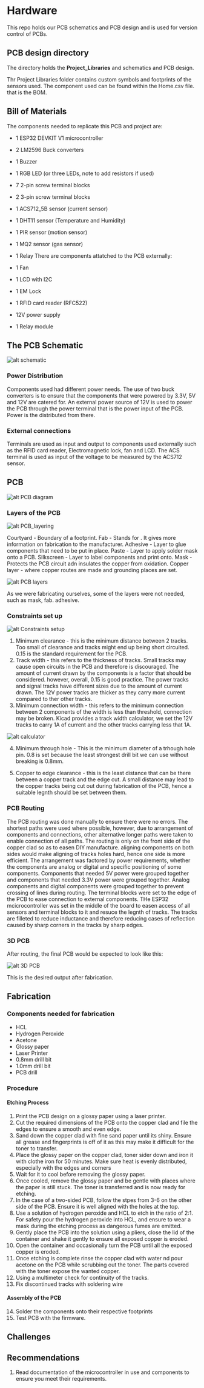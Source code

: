 
# Hardware

This repo holds our PCB schematics and PCB design and is used for version control of PCBs.

## PCB design directory

The directory holds the **Project_Libraries** and schematics and PCB design.

Thr Project Libraries folder contains custom symbols and footprints of the sensors used. The component used can be found within the Home.csv file. that is the BOM.

## Bill of Materials

The components needed to replicate this PCB and project are:

- 1 ESP32 DEVKIT V1 microcontroller
- 2 LM2596 Buck converters
- 1 Buzzer
- 1 RGB LED (or three  LEDs, note to add resistors if used)
- 7 2-pin screw terminal blocks
- 2 3-pin screw terminal blocks
- 1 ACS712_5B sensor (current sensor)
- 1 DHT11 sensor (Temperature and Humidity)
- 1 PIR sensor (motion sensor)
- 1 MQ2 sensor (gas sensor)
- 1 Relay
There are components attatched to the PCB externally:

- 1 Fan
- 1 LCD with I2C
- 1 EM Lock
- 1  RFID card reader (RFC522)
- 12V power supply
- 1 Relay module

## The PCB Schematic

![alt schematic](Schematic.png)

### Power Distribution

Components used had different power needs. The use of two buck converters is to ensure that the components that were powered by 3.3V, 5V and 12V are catered for.
An external power source of 12V is used to power the PCB through the power terminal that is the power input of the PCB. Power is the distributed from there.

### External connections

Terminals are used as input and output to components used externally such as the RFID card reader, Electromagnetic lock, fan and LCD. The ACS terminal is used as input of the voltage to be measured by the ACS712 sensor.

## PCB

![alt PCB diagram](PCB.png)

### Layers of the PCB

![alt PCB_layering](PCB_layering.png)

Courtyard - Boundary of a footprint.
Fab - Stands for . It gives more information on fabrication to the manufacturer.
Adhesive - Layer to glue components that need to be put in place.
Paste - Layer to apply solder mask onto a PCB.
Silkscreen - Layer to label components and print onto.
Mask - Protects the PCB circuit adn insulates the copper from oxidation.
Copper layer - where copper routes are made and grounding places are set.

![alt PCB layers](PCB_layers.png)

As we were fabricating ourselves, some of the layers were not needed, such as mask, fab. adhesive.

### Constraints set up

![alt Constraints setup](Constraints.png)

1. Minimum clearance - this is the minimum distance between 2 tracks. Too small of clearance and tracks might end up being short circuited. 0.15 is the standard requirement for the PCB.
2. Track width - this refers to the thickness of tracks. Small tracks may cause open circuits in the PCB and therefore is discouraged. The amount of current drawn by the components is a factor that should be considered. however, overall, 0.15 is good practice. The power tracks and signal tracks have different sizes due to the amount of current drawn. The 12V power tracks are thicker as they carry more current compared to ther other tracks.
3. Minimum connection width - this refers to the minimum connection between 2 components of the width is less than threshold, connection may be broken.
Kicad provides a track width calculator, we set the 12V tracks to carry 1A of current and the other tracks carrying less that 1A.

![alt calculator](Calculator.png)

4. Minimum through hole - This is the minimum diameter of a trhough hole pin. 0.8 is set because the least strongest drill bit we can use without breaking is 0.8mm.

5. Copper to edge clearance - this is the least distance that can be there between a copper track and the edge cut. A small distance may lead to the copper tracks being cut out during fabrication of the PCB, hence a suitable legnth should be set between them.

### PCB Routing

The PCB routing was done manually to ensure there were no errors. The shortest paths were used where possible, however, due to arrangement of components and connections, other alternative longer paths were taken to enable connection of all paths. The routing is only on the front side of the copper clad so as to easen DIY manufacture. aligning components on both sides would make aligning of tracks holes hard, hence one side is more efficient.
The arrangement was factored by power requirements, whether the components are analog or digital and specific positioning of some components. Components that needed 5V power were grouped together and components that needed 3.3V power were grouped together. Analog components and digital components were grouped together to prevent crossing of lines during routing. The terminal blocks were set to the edge of the PCB to ease connection to external components. THe ESP32 mcicrocontroller was set in the middle of the board to easen access of all sensors and terminal blocks to it and resuce the legnth of tracks.
The tracks are filleted to reduce inductance and therefore reducing cases of reflection caused by sharp corners in the tracks by sharp edges.

### 3D PCB

After routing, the final PCB would be expected to look like this:

![alt 3D PCB](3D_PCB.png)

This is the desired output after fabrication.

## Fabrication

### Components needed for fabrication

- HCL
- Hydrogen Peroxide
- Acetone
- Glossy paper
- Laser Printer
- 0.8mm drill bit
- 1.0mm drill bit
- PCB drill

### Procedure

#### Etching Process

1. Print the PCB design on a glossy paper using a laser printer.
2. Cut the required dimensions of the PCB onto the copper clad and file the edges to ensure a smooth
and even edge.
3. Sand down the copper clad with fine sand paper until its shiny. Ensure all grease and fingerprints is
off of it as this may make it difficult for the toner to transfer.
4. Place the glossy paper on the copper clad, toner sider down and iron it with clothe iron for 50
minutes. Make sure heat is evenly distributed, especially with the edges and corners
5. Wait for it to cool before removing the glossy paper.
6. Once cooled, remove the glossy paper and be gentle with places where the paper is still stuck. The
toner is transferred and is now ready for etching.
7. In the case of a two-sided PCB, follow the stpes from 3-6 on the other side of the PCB. Ensure it is
well aligned with the holes at the top.
8. Use a solution of hydrogen peroxide and HCL to etch in the ratio of 2:1. For safety pour the
hydrogen peroxide into HCL, and ensure to wear a mask during the etching process as dangerous
fumes are emitted.
9. Gently place the PCB into the solution using a pliers, close the lid of the container and shake it
gently to ensure all exposed copper is eroded.
10. Open the container and occasionally turn the PCB until all the exposed copper is eroded.
11. Once etching is complete rinse the copper clad with water nd pour acetone on the PCB while
scrubbing out the toner. The parts covered with the toner expose the wanted copper.
12. Using a multimeter check for continuity of the tracks.
13. Fix discontinued tracks with soldering wire

#### Assembly of the PCB

14. Solder the components onto their respective footprints
15. Test PCB with the firmware.

## Challenges

## Recommendations

 1. Read documentation of the microcontroller in use and components to ensure you meet their requirements.
 
